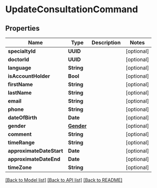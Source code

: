 # UpdateConsultationCommand

## Properties
Name | Type | Description | Notes
------------ | ------------- | ------------- | -------------
**specialtyId** | **UUID** |  | [optional] 
**doctorId** | **UUID** |  | [optional] 
**language** | **String** |  | [optional] 
**isAccountHolder** | **Bool** |  | [optional] 
**firstName** | **String** |  | [optional] 
**lastName** | **String** |  | [optional] 
**email** | **String** |  | [optional] 
**phone** | **String** |  | [optional] 
**dateOfBirth** | **Date** |  | [optional] 
**gender** | [**Gender**](Gender.md) |  | [optional] 
**comment** | **String** |  | [optional] 
**timeRange** | **String** |  | [optional] 
**approximateDateStart** | **Date** |  | [optional] 
**approximateDateEnd** | **Date** |  | [optional] 
**timeZone** | **String** |  | [optional] 

[[Back to Model list]](../README.md#documentation-for-models) [[Back to API list]](../README.md#documentation-for-api-endpoints) [[Back to README]](../README.md)


